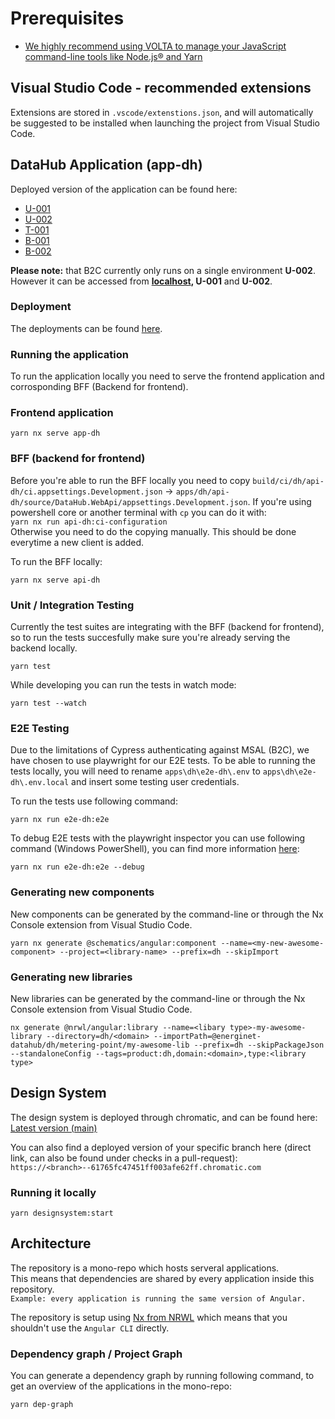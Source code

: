 # Prerequisites

- [We highly recommend using VOLTA to manage your JavaScript command-line tools like Node.js® and Yarn](https://volta.sh/)

## Visual Studio Code - recommended extensions

Extensions are stored in `.vscode/extenstions.json`, and will automatically be suggested to be installed when launching the project from Visual Studio Code.

## DataHub Application (app-dh)

Deployed version of the application can be found here:

- [U-001](https://jolly-sand-03f839703.azurestaticapps.net)
- [U-002](https://ambitious-coast-027d0aa03.azurestaticapps.net)
- [T-001](https://lively-river-0f22ad403.azurestaticapps.net)
- [B-001](https://blue-rock-05b7e5e03.azurestaticapps.net)
- [B-002](https://purple-forest-07e41fb03.azurestaticapps.net)

**Please note:** that B2C currently only runs on a single environment **U-002**. However it can be accessed from **[localhost](https://localhost:4200), U-001** and **U-002**.

### Deployment

The deployments can be found [here](https://github.com/Energinet-DataHub/dh3-environments/actions/workflows/dh-ui-frontend-cd.yml).

### Running the application

To run the application locally you need to serve the frontend application and corrosponding BFF (Backend for frontend).

### Frontend application

`yarn nx serve app-dh`

### BFF (backend for frontend)

Before you're able to run the BFF locally you need to copy `build/ci/dh/api-dh/ci.appsettings.Development.json` -> `apps/dh/api-dh/source/DataHub.WebApi/appsettings.Development.json`. If you're using powershell core or another terminal with `cp` you can do it with:  
`yarn nx run api-dh:ci-configuration`  
Otherwise you need to do the copying manually. This should be done everytime a new client is added.

To run the BFF locally:

`yarn nx serve api-dh`

### Unit / Integration Testing

Currently the test suites are integrating with the BFF (backend for frontend), so to run the tests succesfully make sure you're already serving the backend locally.

`yarn test`

While developing you can run the tests in watch mode:

`yarn test --watch`

### E2E Testing

Due to the limitations of Cypress authenticating against MSAL (B2C), we have chosen to use playwright for our E2E tests. To be able to running the tests locally, you will need to rename `apps\dh\e2e-dh\.env` to `apps\dh\e2e-dh\.env.local` and insert some testing user credentials.

To run the tests use following command:

`yarn nx run e2e-dh:e2e`

To debug E2E tests with the playwright inspector you can use following command (Windows PowerShell), you can find more information [here](https://playwright.dev/docs/debug):

`yarn nx run e2e-dh:e2e --debug`

### Generating new components

New components can be generated by the command-line or through the Nx Console extension from Visual Studio Code.

`yarn nx generate @schematics/angular:component --name=<my-new-awesome-component> --project=<library-name> --prefix=dh --skipImport`

### Generating new libraries

New libraries can be generated by the command-line or through the Nx Console extension from Visual Studio Code.

`nx generate @nrwl/angular:library --name=<libary type>-my-awesome-library --directory=dh/<domain> --importPath=@energinet-datahub/dh/metering-point/my-awesome-lib --prefix=dh --skipPackageJson --standaloneConfig --tags=product:dh,domain:<domain>,type:<library type>`

## Design System

The design system is deployed through chromatic, and can be found here:  
[Latest version (main)](https://main--61765fc47451ff003afe62ff.chromatic.com/)

You can also find a deployed version of your specific branch here (direct link, can also be found under checks in a pull-request):  
`https://<branch>--61765fc47451ff003afe62ff.chromatic.com`

### Running it locally

`yarn designsystem:start`

## Architecture

The repository is a mono-repo which hosts serveral applications.  
This means that dependencies are shared by every application inside this repository.  
`Example: every application is running the same version of Angular.`

The repository is setup using [Nx from NRWL](https://nx.dev/l/a/getting-started/intro) which means that you shouldn't use the `Angular CLI` directly.

### Dependency graph / Project Graph

You can generate a dependency graph by running following command, to get an overview of the applications in the mono-repo:

`yarn dep-graph`
